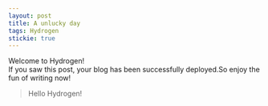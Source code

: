 ```yaml
---
layout: post
title: A unlucky day
tags: Hydrogen
stickie: true
---
```


Welcome to Hydrogen!<br>If you saw this post, your blog has been successfully deployed.So enjoy the fun of writing now!

> Hello Hydrogen!
